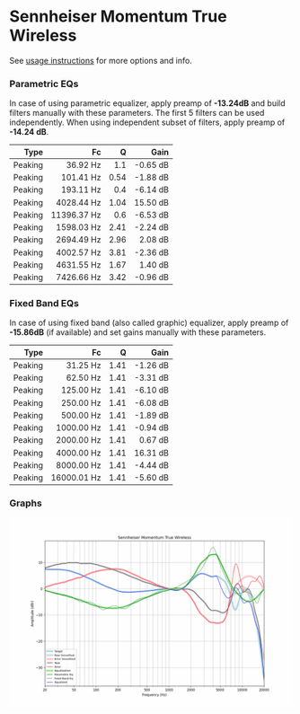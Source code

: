 # Sennheiser Momentum True Wireless
See [usage instructions](https://github.com/jaakkopasanen/AutoEq#usage) for more options and info.

### Parametric EQs
In case of using parametric equalizer, apply preamp of **-13.24dB** and build filters manually
with these parameters. The first 5 filters can be used independently.
When using independent subset of filters, apply preamp of **-14.24 dB**.

| Type    | Fc          |    Q | Gain     |
|--------:|------------:|-----:|---------:|
| Peaking | 36.92 Hz    | 1.1  | -0.65 dB |
| Peaking | 101.41 Hz   | 0.54 | -1.88 dB |
| Peaking | 193.11 Hz   | 0.4  | -6.14 dB |
| Peaking | 4028.44 Hz  | 1.04 | 15.50 dB |
| Peaking | 11396.37 Hz | 0.6  | -6.53 dB |
| Peaking | 1598.03 Hz  | 2.41 | -2.24 dB |
| Peaking | 2694.49 Hz  | 2.96 | 2.08 dB  |
| Peaking | 4002.57 Hz  | 3.81 | -2.36 dB |
| Peaking | 4631.55 Hz  | 1.67 | 1.40 dB  |
| Peaking | 7426.66 Hz  | 3.42 | -0.96 dB |

### Fixed Band EQs
In case of using fixed band (also called graphic) equalizer, apply preamp of **-15.86dB**
(if available) and set gains manually with these parameters.

| Type    | Fc          |    Q | Gain     |
|--------:|------------:|-----:|---------:|
| Peaking | 31.25 Hz    | 1.41 | -1.26 dB |
| Peaking | 62.50 Hz    | 1.41 | -3.31 dB |
| Peaking | 125.00 Hz   | 1.41 | -6.10 dB |
| Peaking | 250.00 Hz   | 1.41 | -6.08 dB |
| Peaking | 500.00 Hz   | 1.41 | -1.89 dB |
| Peaking | 1000.00 Hz  | 1.41 | -0.94 dB |
| Peaking | 2000.00 Hz  | 1.41 | 0.67 dB  |
| Peaking | 4000.00 Hz  | 1.41 | 16.31 dB |
| Peaking | 8000.00 Hz  | 1.41 | -4.44 dB |
| Peaking | 16000.01 Hz | 1.41 | -5.60 dB |

### Graphs
![](./Sennheiser%20Momentum%20True%20Wireless.png)